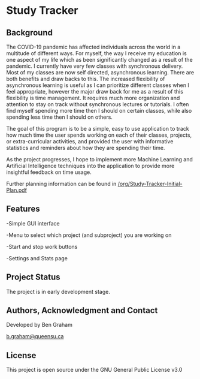 # Study Tracker
## Background
The COVID-19 pandemic has affected individuals across the world in a multitude of different ways. For myself, the way I receive my education is one aspect of my life which as been significantly changed as a result of the pandemic. I currently have very few classes with synchronous delivery. Most of my classes are now self directed, asynchronous learning. There are both benefits and draw backs to this. The increased flexibility of asynchronous learning is useful as I can prioritize different classes when I feel appropriate, however the major draw back for me as a result of this flexibility is time management. It requires much more organization and attention to stay on track without synchronous lectures or tutorials. I often find myself spending more time then I should on certain classes, while also spending less time then I should on others.

The goal of this program is to be a simple, easy to use application to track how much time the user spends working on each of their classes, projects, or extra-curricular activities, and provided the user with informative statistics and reminders about how they are spending their time.

As the project progresses, I hope to implement more Machine Learning and Artificial Intelligence techniques into the application to provide more insightful feedback on time usage.

Further planning information can be found in [/org/Study-Tracker-Initial-Plan.pdf](Study-Tracker-Initial-Plan.pdf)
## Features
-Simple GUI interface

-Menu to select which project (and subproject) you are working on

-Start and stop work buttons

-Settings and Stats page
## Project Status
The project is in early development stage.
## Authors, Acknowledgment and Contact
Developed by Ben Graham

b.graham@queensu.ca
## License
This project is open source under the GNU General Public License v3.0
